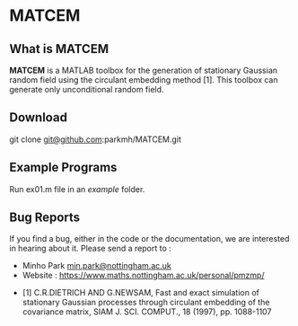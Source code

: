 MATCEM
======

What is MATCEM
--------------
**MATCEM** is a MATLAB toolbox for the generation of stationary Gaussian random field using the circulant embedding method [1]. 
This toolbox can generate only unconditional random field. 

Download 
--------
git clone git@github.com:parkmh/MATCEM.git

Example Programs
----------------
Run ex01.m file in an *example* folder.

Bug Reports
-----------
If you find a bug, either in the code or the documentation, we are interested in hearing about it. Please send a report to : 
- Minho Park <min.park@nottingham.ac.uk>
- Website : https://www.maths.nottingham.ac.uk/personal/pmzmp/

* [1] C.R.DIETRICH AND G.NEWSAM, Fast and exact simulation of stationary Gaussian processes through circulant embedding of the covariance matrix, SIAM J. SCI. COMPUT., 18 (1997), pp. 1088-1107
